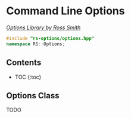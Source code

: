 # Command Line Options

_[Options Library by Ross Smith](index.html)_

```c++
#include "rs-options/options.hpp"
namespace RS::Options;
```

## Contents

* TOC
{:toc}

## Options Class

TODO
